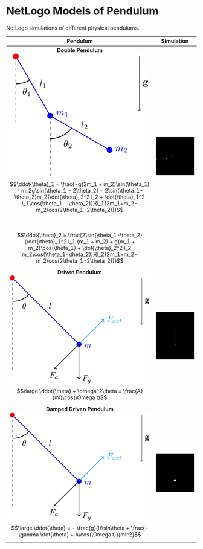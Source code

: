 # NetLogo Models of Pendulum
NetLogo simulations of different physical pendulums.

| Pendulum               | Simulation            |
|:------------------------:|-----------------------|
| **Double Pendulum** <br> <img src="double-pendulum.png" width="400"/> <br> $$\ddot{\theta}_1 = \frac{-g(2m_1 + m_2)\sin(\theta_1) - m_2g\sin(\theta_1 - 2\theta_2) - 2\sin(\theta_1-\theta_2)m_2(\dot{\theta}_2^2 l_2 + \dot{\theta}_1^2 l_1\cos(\theta_1 - \theta_2))}{l_1(2m_1+m_2-m_2\cos(2\theta_1-2\theta_2))}$$ <br> <br> $$\ddot{\theta}_2 = \frac{2\sin(\theta_1-\theta_2)(\dot{\theta}_1^2 l_1 (m_1 + m_2) + g(m_1 + m_2)\cos(\theta_1) + \dot{\theta}_2^2 l_2 m_2\cos(\theta_1-\theta_2))}{l_2(2m_1+m_2-m_2\cos(2\theta_1-2\theta_2))}$$ | <img src="double-simulation.gif" width="300"/> |
| **Driven Pendulum** <br> <img src="damped-driven-pendulum.png" width="400"/> <br> $$\large \ddot{\theta} + \omega^2\theta = \frac{A}{ml}\cos(\Omega t)$$ | <img src="driven-simulation.gif" width="300"/> |
| **Damped Driven Pendulum** <br> <img src="damped-driven-pendulum.png" width="400"/> <br> $$\large \ddot{\theta} = - \frac{g}{l}\sin\theta + \frac{-\gamma \dot{\theta} + A\cos(\Omega t)}{ml^2}$$ | <img src="chaotic-simulation.gif" width="300"/> |
